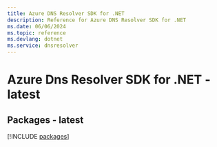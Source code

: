 ```yaml
---
title: Azure DNS Resolver SDK for .NET
description: Reference for Azure DNS Resolver SDK for .NET
ms.date: 06/06/2024
ms.topic: reference
ms.devlang: dotnet
ms.service: dnsresolver
---
```

# Azure Dns Resolver SDK for .NET - latest
## Packages - latest
[!INCLUDE [packages](dns-resolver-index.md)]